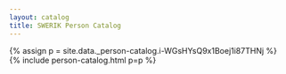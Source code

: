 ```yaml
---
layout: catalog
title: SWERIK Person Catalog
---
```

{% assign p = site.data._person-catalog.i-WGsHYsQ9x1Boej1i87THNj %}
{% include person-catalog.html p=p %}

